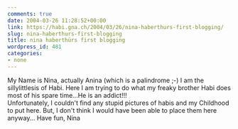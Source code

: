 ```yaml
---
comments: true
date: 2004-03-26 11:28:52+00:00
link: https://habi.gna.ch/2004/03/26/nina-haberthurs-first-blogging/
slug: nina-haberthurs-first-blogging
title: nina haberthürs first blogging
wordpress_id: 481
categories:
- none
---
```


My Name is Nina, actually Anina (which is a palindrome ;-)
I am the sillylittlesis of Habi.
Here I am trying to do what my freaky brother Habi does most of his spare time...He is an addict!!!  
Unfortunately, I couldn't find any stupid pictures of habis and my Childhood to put here. But, I don't think I would have been able to place them here anyway...
Have fun, Nina

